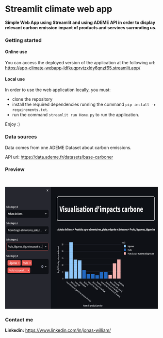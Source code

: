 # Streamlit climate web app

**Simple Web App using Streamlit and using ADEME API in order to display relevant carbon emission impact of products and services surronding us.**

### Getting started

#### Online use

You can access the deployed version of the application at the following url: https://app-climate-webapp-ldfkuqprvtzxldy6qnzf65.streamlit.app/

#### Local use

In order to use the web application locally, you must:
- clone the repository
- install the required dependencies running the command ```pip install -r requirements.txt```.
- run the command ```streamlit run Home.py``` to run the application.

Enjoy :) 

### Data sources

Data comes from one ADEME Dataset about carbon emissions.

API url: https://data.ademe.fr/datasets/base-carboner

### Preview

<br>
<p align="center">
<img src="preview.png" alt="Preview of the web application" width="700" height="400">
</p>
<!-- ![Preview of the web application](preview.png) -->

### Contact me

**Linkedin:** https://www.linkedin.com/in/jonas-william/

<!-- Ressources : https://www.youtube.com/watch?v=gr_KyGfO_eU&list=PLtqF5YXg7GLmCvTswG32NqQypOuYkPRUE&index=36 -->